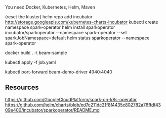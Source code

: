 You need Docker, Kubernetes, Helm, Maven

(reset the kluster)
helm repo add incubator http://storage.googleapis.com/kubernetes-charts-incubator
kubectl create namespace spark-operator
helm install sparkoperator incubator/sparkoperator --namespace spark-operator --set sparkJobNamespace=default
helm status sparkoperator --namespace spark-operator

docker build . -t beam-sample

kubectl apply -f job.yaml

kubectl port-forward beam-demo-driver 4040:4040

## Resources

https://github.com/GoogleCloudPlatform/spark-on-k8s-operator
https://github.com/helm/charts/blob/ed7c211dc21f8f4435c802782a76ffdf4309e400/incubator/sparkoperator/README.md
